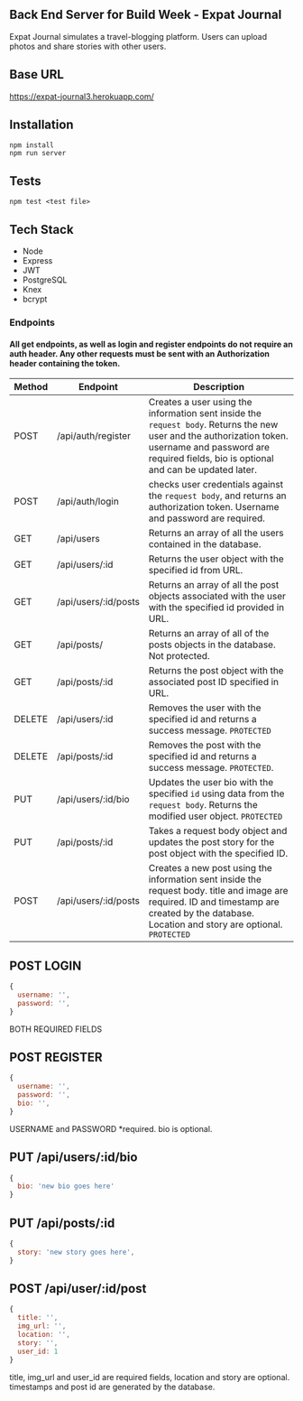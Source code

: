 ## Back End Server for Build Week - Expat Journal

Expat Journal simulates a travel-blogging platform. Users can upload photos and share stories with other users.

## Base URL

https://expat-journal3.herokuapp.com/

## Installation
```shell
npm install
npm run server
```

## Tests
```shell
npm test <test file>
```

## Tech Stack
- Node
- Express
- JWT
- PostgreSQL
- Knex
- bcrypt

### Endpoints

#### All get endpoints, as well as login and register endpoints do not require an auth header. Any other requests must be sent with an Authorization header containing the token.

| Method | Endpoint             | Description                                                                                                                                                                                                 |
| ------ | -------------------- | ----------------------------------------------------------------------------------------------------------------------------------------------------------------------------------------------------------- |
| POST   | /api/auth/register   | Creates a user using the information sent inside the `request body`. Returns the new user and the authorization token. username and password are required fields, bio is optional and can be updated later. |
| POST   | /api/auth/login      | checks user credentials against the `request body`, and returns an authorization token. Username and password are required.                                                                                 |
| GET    | /api/users           | Returns an array of all the users contained in the database.                                                                                                                                                |
| GET    | /api/users/:id       | Returns the user object with the specified id from URL.                                                                                                                                                     |
| GET    | /api/users/:id/posts | Returns an array of all the post objects associated with the user with the specified id provided in URL.                                                                                                    |
| GET    | /api/posts/          | Returns an array of all of the posts objects in the database. Not protected.                                                                                                                                |
| GET    | /api/posts/:id       | Returns the post object with the associated post ID specified in URL.                                                                                                                                       |
| DELETE | /api/users/:id       | Removes the user with the specified id and returns a success message. `PROTECTED`                                                                                                                           |
| DELETE | /api/posts/:id       | Removes the post with the specified id and returns a success message. `PROTECTED`.                                                                                                                          |
| PUT    | /api/users/:id/bio   | Updates the user bio with the specified `id` using data from the `request body`. Returns the modified user object. `PROTECTED`                                                                              |
| PUT    | /api/posts/:id       | Takes a request body object and updates the post story for the post object with the specified ID.                                                                                                           |
| POST   | /api/users/:id/posts | Creates a new post using the information sent inside the request body. title and image are required. ID and timestamp are created by the database. Location and story are optional. `PROTECTED`             |

## POST LOGIN

```javascript
{
  username: '',
  password: '',
}
```

BOTH REQUIRED FIELDS

## POST REGISTER

```javascript
{
  username: '',
  password: '',
  bio: '',
}
```

USERNAME and PASSWORD \*required. bio is optional.

## PUT /api/users/:id/bio

```javascript
{
  bio: 'new bio goes here'
}
```

## PUT /api/posts/:id

```javascript
{
  story: 'new story goes here',
}
```

## POST /api/user/:id/post

```javascript
{
  title: '',
  img_url: '',
  location: '',
  story: '',
  user_id: 1
}
```

title, img_url and user_id are required fields, location and story are optional.
timestamps and post id are generated by the database.
